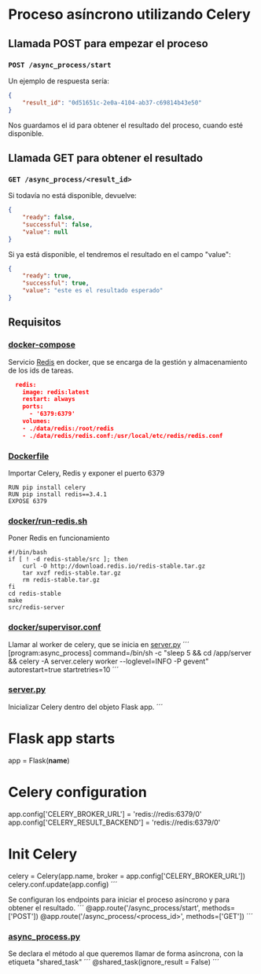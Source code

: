 # Proceso asíncrono utilizando Celery
## Llamada POST para empezar el proceso
### `POST /async_process/start`
Un ejemplo de respuesta sería: 
```json
{
    "result_id": "0d51651c-2e0a-4104-ab37-c69814b43e50"
}
```
Nos guardamos el id para obtener el resultado del proceso, cuando esté disponible. 

## Llamada GET para obtener el resultado
### `GET /async_process/<result_id>` 
Si todavía no está disponible, devuelve:
```json
{
    "ready": false,
    "successful": false,
    "value": null
}
```
Si ya está disponible, el tendremos el resultado en el campo "value":
```json
{
    "ready": true,
    "successful": true,
    "value": "este es el resultado esperado"
}
```

## Requisitos
### [docker-compose](server/docker-compose.yml)
Servicio [Redis](https://redis.io/) en docker, que se encarga de la gestión y almacenamiento de los ids de tareas. 
```json
  redis: 
    image: redis:latest
    restart: always
    ports:
      - '6379:6379'
    volumes: 
    - ./data/redis:/root/redis
    - ./data/redis/redis.conf:/usr/local/etc/redis/redis.conf
```
### [Dockerfile](server/Dockerfile)
Importar Celery, Redis y exponer el puerto 6379
```
RUN pip install celery
RUN pip install redis==3.4.1
EXPOSE 6379
```

### [docker/run-redis.sh](server/docker/run-redis.sh)
Poner Redis en funcionamiento
```
#!/bin/bash
if [ ! -d redis-stable/src ]; then
    curl -O http://download.redis.io/redis-stable.tar.gz
    tar xvzf redis-stable.tar.gz
    rm redis-stable.tar.gz
fi
cd redis-stable
make
src/redis-server
```

### [docker/supervisor.conf](server/docker/supervisor.conf)
Llamar al worker de celery, que se inicia en [server.py](server/server.py)
´´´
[program:async_process]
command=/bin/sh -c "sleep 5 && cd /app/server && celery -A server.celery worker --loglevel=INFO -P gevent"
autorestart=true
startretries=10
´´´
### [server.py](server/server.py)
Inicializar Celery dentro del objeto Flask app. 
´´´
# Flask app starts
app = Flask(__name__)
# Celery configuration
app.config['CELERY_BROKER_URL'] = 'redis://redis:6379/0'
app.config['CELERY_RESULT_BACKEND'] = 'redis://redis:6379/0'
# Init Celery
celery = Celery(app.name, broker = app.config['CELERY_BROKER_URL'])
celery.conf.update(app.config)
´´´

Se configuran los endpoints para iniciar el proceso asíncrono y para obtener el resultado. 
´´´
@app.route('/async_process/start', methods=['POST'])
@app.route('/async_process/<process_id>', methods=['GET'])
´´´

### [async_process.py](server/async_process.py)
Se declara el método al que queremos llamar de forma asíncrona, con la etiqueta "shared_task"
´´´
@shared_task(ignore_result = False)
´´´
